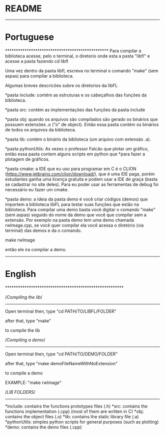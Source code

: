 # README #

*************************************************
<h1>Portuguese</h1>
************************************************
Para compilar a biblioteca acesse, pelo o terminal, o diretorio onde esta a pasta "libfl" e acesse a pasta fazendo
cd libfl

Uma vez dentro da pasta libfl, escreva no terminal o comando "make" (sem aspas) para compilar a biblioteca.

Algumas breves descricões sobre os diretorios da libFL

*pasta include: contém as estruturas e os cabeçalhos das funções da biblioteca.

*pasta src: contém as implementações das funções da pasta include

*pasta obj: quando os arquivos são compilados são gerado os binários que possuem extensões .o ("o" de object).
Então essa pasta contém os binários de todos os arquivos da biblioteca.

*pasta lib: contém o binário da biblioteca (um arquivo com extensão .a).

*pasta pythonUtils: As vezes o professor Falcão que plotar um gráfico, então essa pasta contem alguns
scripts em python que *para fazer a plotagem de gráficos.

*pasta cmake: a IDE que eu uso para programar em C é o CLION (https://www.jetbrains.com/clion/download/), que é uma
IDE paga, porém estudantes ganha uma licença gratuita e podem usar a IDE de graça (basta se cadastrar no site deles).
Para eu poder usar as ferramentas de debug foi necessário eu fazer um cmake.

*pasta demo: a ideia da pasta demo é você criar códigos (demos) que importem a biblioteca libFL para testar suas
funções que estão na biblioteca. Para compilar uma demo basta você digitar o comando "make" (sem aspas) seguido
do nome da demo que você que compilar sem a extensão. Por exemplo na pasta demo tem uma demo chamada rwImage.cpp,
se você quer compilar ela você acessa o diretório (via terminal) das demos e da o comando.

make rwImage

então ele ira compilar a demo.

****************************************************************
<h1>English</h1>
*******************************************************

/*Compiling the lib*/
*********************
Open terminal then, type
"cd PATH/TO/LIBFL/FOLDER"

after that, type
"make"

to compile the lib

/*Compiling a demo*/
********************
Open terminal then, type
"cd PATH/TO/DEMO/FOLDER"

after that, type
"make demoFileNameWithNoExtension"

to compile a demo

EXAMPLE:
"make rwImage"

/*LIB FOLDERS*/
********************

*include: contains the functions prototypes files (.h)
*src: contains the functions implementation (.cpp) (most of them are written in C)
*obj: contains the object files (.o)
*lib: contains the static library file (.a)
*pythonUtils: simples python scripts for general purposes (such as plotting)
*demo: contains the demo files (.cpp)